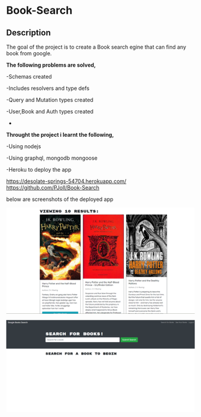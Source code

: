 # Book-Search

## Description 
The goal of the project is to create a Book search egine that can find any book from google.


**The following problems are solved,**

-Schemas created

-Includes resolvers and type defs

-Query and Mutation types created

-User,Book and Auth types created

-

**Throught the project i learnt the following,**

-Using nodejs

-Using graphql, mongodb mongoose

-Heroku to deploy the app

https://desolate-springs-54704.herokuapp.com/
https://github.com/PJoll/Book-Search

below are screenshots of the deployed app


![alt text](./client/public/Book-serach.png)



![alt text](./client/public/Book-homepage.png)